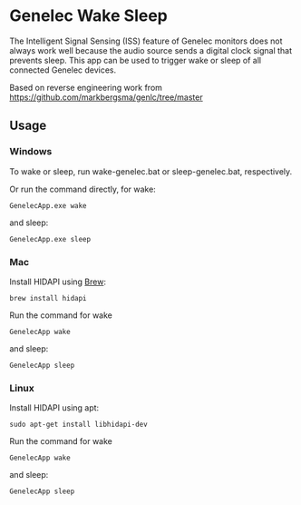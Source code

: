 # Genelec Wake Sleep
The Intelligent Signal Sensing (ISS) feature of Genelec monitors does not always work well because the audio source sends a digital clock signal that prevents sleep. This app can be used to trigger wake or sleep of all connected Genelec devices.

Based on reverse engineering work from https://github.com/markbergsma/genlc/tree/master

## Usage

### Windows
To wake or sleep, run wake-genelec.bat or sleep-genelec.bat, respectively.

Or run the command directly, for wake:
```
GenelecApp.exe wake
```

and sleep:
```
GenelecApp.exe sleep
```

### Mac
Install HIDAPI using [Brew](https://brew.sh/):
```
brew install hidapi
```

Run the command for wake
```
GenelecApp wake
```

and sleep:
```
GenelecApp sleep
```

### Linux
Install HIDAPI using apt:
```
sudo apt-get install libhidapi-dev
```

Run the command for wake
```
GenelecApp wake
```

and sleep:
```
GenelecApp sleep
```